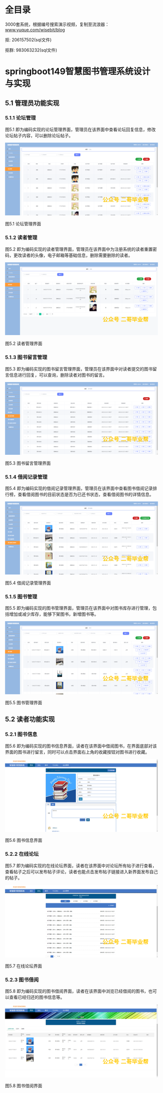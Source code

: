 # 全目录

3000套系统，根据编号搜索演示视频，复制至流浪器：www.yuque.com/wisebit/blog


<p>抠: 206157502(sql文件)</p>
<p>抠群: 983063232(sql文件)</p>



# springboot149智慧图书管理系统设计与实现

## 5.1 管理员功能实现
### 5.1.1 论坛管理
图5.1 即为编码实现的论坛管理界面，管理员在该界面中查看论坛回复信息，修改论坛帖子内容，可以删除论坛帖子。

![](/md/blog.016.png)

图5.1 论坛管理界面
### 5.1.2 读者管理
图5.2 即为编码实现的读者管理界面，管理员在该界面中为注册系统的读者重置密码，更改读者的头像，电子邮箱等基础信息，删除需要删除的读者。

![](/md/blog.017.png)

图5.2 读者管理界面
### 5.1.3 图书留言管理
图5.3 即为编码实现的图书留言管理界面，管理员在该界面中对读者提交的图书留言信息进行回复，可以查询，删除读者对图书的留言。

![](/md/blog.018.png)

图5.3 图书留言管理界面
### 5.1.4 借阅记录管理
图5.4 即为编码实现的借阅记录管理界面，管理员在该界面中查看图书借阅记录排行榜，查看借阅图书的目前状态是否为已还书状态，查看借阅图书的详情信息。

![](/md/blog.019.png)

图5.4 借阅记录管理界面
### 5.1.5 图书管理
图5.5 即为编码实现的图书管理界面，管理员在该界面中对图书库存进行管理，包括增加或减少库存，能够下架图书，新增图书等。

![](/md/blog.020.png)

图5.5 图书管理界面
## 5.2 读者功能实现
### 5.2.1 图书信息
图5.6 即为编码实现的图书信息界面，读者在该界面中借阅图书，在界面底部对该界面的图书进行留言，同时可以点击界面右上角的收藏按钮对图书进行收藏。

![](/md/blog.021.png)

图5.6 图书信息界面
### 5.2.2 在线论坛
图5.7 即为编码实现的在线论坛界面，读者在该界面中对论坛所有帖子进行查看，查看帖子之后可以发布帖子评论，读者也能点击发布帖子链接进入新界面发布自己的帖子。

![](/md/blog.022.png)

图5.7 在线论坛界面
### 5.2.3 图书借阅
图5.8 即为编码实现的图书借阅界面，读者在该界面中浏览已经借阅的图书，也可以查看已经归还的图书信息等。

![](/md/blog.023.png)

图5.8 图书借阅界面











